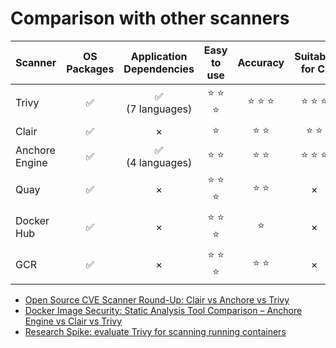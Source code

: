 # Comparison with other scanners

| Scanner        | OS<br>Packages  | Application<br>Dependencies | Easy to use  | Accuracy    | Suitable<br>for CI  |
| -------------- | :-------------: | :-------------------------: | :----------: | :---------: | :-----------------: |
| Trivy          |       ✅        |       ✅<br>(7 languages)   |    ⭐ ⭐ ⭐    |  ⭐ ⭐ ⭐    |      ⭐ ⭐ ⭐         |
| Clair          |       ✅        |              ×              |      ⭐       |   ⭐ ⭐      |      ⭐ ⭐           |
| Anchore Engine |       ✅        |       ✅<br>(4 languages)   |     ⭐ ⭐      |   ⭐ ⭐      |     ⭐ ⭐ ⭐         |
| Quay           |       ✅        |              ×              |    ⭐ ⭐ ⭐    |   ⭐ ⭐      |        ×            |
| Docker Hub     |       ✅        |              ×              |    ⭐ ⭐ ⭐    |    ⭐        |        ×            |
| GCR            |       ✅        |              ×              |    ⭐ ⭐ ⭐    |   ⭐ ⭐      |        ×            |

- [Open Source CVE Scanner Round-Up: Clair vs Anchore vs Trivy][round-up]
- [Docker Image Security: Static Analysis Tool Comparison – Anchore Engine vs Clair vs Trivy][tool-comparison]
- [Research Spike: evaluate Trivy for scanning running containers](https://gitlab.com/gitlab-org/gitlab/-/issues/270888)

[round-up]: https://boxboat.com/2020/04/24/image-scanning-tech-compared/
[tool-comparison]: https://www.a10o.net/devsecops/docker-image-security-static-analysis-tool-comparison-anchore-engine-vs-clair-vs-trivy/
